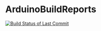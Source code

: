 # ArduinoBuildReports


[//]: # (Tactical_Mapping - Teensy_4.0)
[![Build Status of Last Commit](/badge.svg)]()

